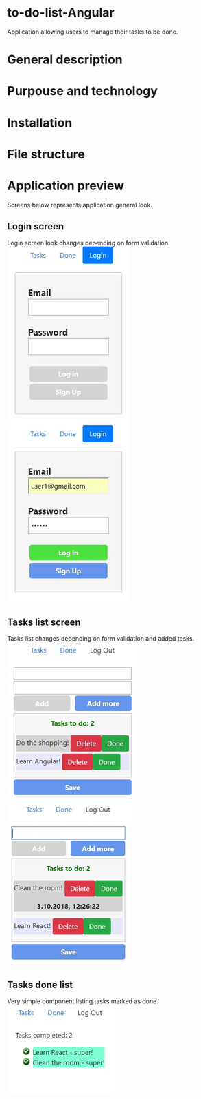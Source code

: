 # to-do-list-Angular
Application allowing users to manage their tasks to be done.

# General description

# Purpouse and technology

# Installation

# File structure

# Application preview

Screens below represents application general look.

## Login screen

Login screen look changes depending on form validation.
![Login screen - invalid form](img/1.jpg)
![Login screen - valid form](img/2.jpg)

## Tasks list screen

Tasks list changes depending on form validation and added tasks.
![Tasks list](img/3.jpg)
![Tasks list - mouseover](img/4.jpg)

## Tasks done list

Very simple component listing tasks marked as done.
![Tasks done list](img/5.jpg)

